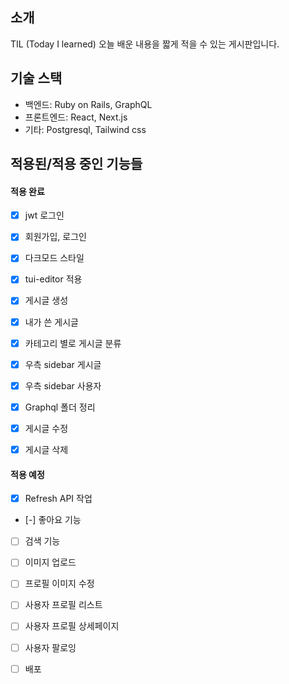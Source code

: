 ## 소개

TIL (Today I learned) 오늘 배운 내용을 짧게 적을 수 있는 게시판입니다.

## 기술 스택

- 백엔드: Ruby on Rails, GraphQL
- 프론트엔드: React, Next.js
- 기타: Postgresql, Tailwind css

## 적용된/적용 중인 기능들

#### 적용 완료

- [x] jwt 로그인
- [x] 회원가입, 로그인
- [x] 다크모드 스타일
- [x] tui-editor 적용
- [x] 게시글 생성
- [x] 내가 쓴 게시글
- [x] 카테고리 별로 게시글 분류
- [x] 우측 sidebar 게시글
- [x] 우측 sidebar 사용자

- [x] Graphql 폴더 정리
- [x] 게시글 수정
- [x] 게시글 삭제

#### 적용 예정

- [x] Refresh API 작업

- [-] 좋아요 기능
- [ ] 검색 기능
- [ ] 이미지 업로드
- [ ] 프로필 이미지 수정
- [ ] 사용자 프로필 리스트
- [ ] 사용자 프로필 상세페이지
- [ ] 사용자 팔로잉

- [ ] 배포
